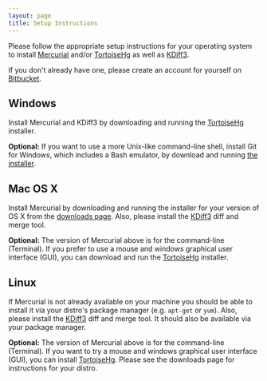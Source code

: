 ```yaml
---
layout: page
title: Setup Instructions
---
```

Please follow the appropriate setup instructions for your operating system to install [Mercurial][mercurial] and/or [TortoiseHg][tortoisehg] as well as [KDiff3][kdiff3].

[mercurial]: https://mercurial.selenic.com/
[tortoisehg]: http://tortoisehg.bitbucket.org/
[kdiff3]: http://kdiff3.sourceforge.net/

If you don't already have one,
please create an account for yourself on [Bitbucket](http://bitbucket.org).


## Windows

Install Mercurial and KDiff3 by downloading and running the [TortoiseHg][tortoisehg] installer.

**Optional:** If you want to use a more Unix-like command-line shell,
install Git for Windows,
which includes a Bash emulator,
by download and running [the installer](https://msysgit.github.io/).


## Mac OS X

Install Mercurial by downloading and running the installer for your version of OS X from the [downloads page](https://mercurial.selenic.com/downloads).
Also, please install the [KDiff3][kdiff3] diff and merge tool.

**Optional:** The version of Mercurial above is for the command-line (Terminal).
If you prefer to use a mouse and windows graphical user interface (GUI),
you can download and run the [TortoiseHg][tortoisehg] installer.


## Linux

If Mercurial is not already available on your machine you should be able to install it via your distro's package manager
(e.g. `apt-get` or `yum`).
Also, please install the [KDiff3][kdiff3] diff and merge tool.
It should also be available via your package manager.

**Optional:** The version of Mercurial above is for the command-line (Terminal).
If you want to try a mouse and windows graphical user interface (GUI),
you can install [TortoiseHg][tortoisehg].
Please see the downloads page for instructions for your distro.
